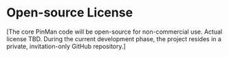 # Open-source License

\[The core PinMan code will be open-source for non-commercial use. Actual license TBD. During the current development phase, the project resides in a private, invitation-only GitHub repository.]
